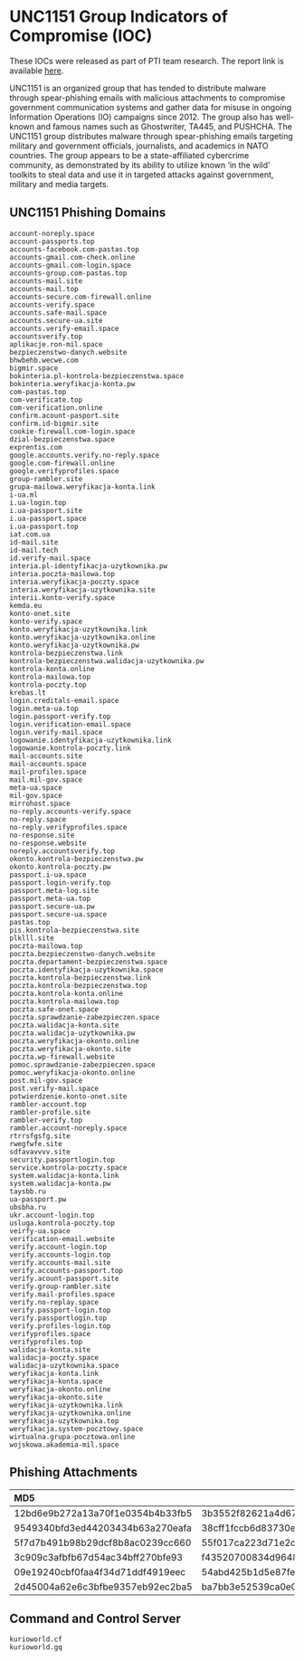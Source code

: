 # UNC1151 Group Indicators of Compromise (IOC)

These IOCs were released as part of PTI team research. The report link is available [here](https://resources.prodaft.com/unc1151-report).

UNC1151 is an organized group that has tended to distribute malware through spear-phishing emails with malicious attachments to compromise government communication systems and gather data for misuse in ongoing Information Operations (IO) campaigns since 2012. The group also has well-known and famous names such as Ghostwriter, TA445, and PUSHCHA. The UNC1151 group distributes malware through spear-phishing emails targeting military and government officials, journalists, and academics in NATO countries. The group appears to be a state-affiliated cybercrime community, as demonstrated by its ability to utilize known ‘in the wild’ toolkits to steal data and use it in targeted attacks against government, military and media targets.

## UNC1151 Phishing Domains
```
account-noreply.space
account-passports.top
accounts-facebook.com-pastas.top
accounts-gmail.com-check.online
accounts-gmail.com-login.space
accounts-group.com-pastas.top
accounts-mail.site
accounts-mail.top
accounts-secure.com-firewall.online
accounts-verify.space
accounts.safe-mail.space
accounts.secure-ua.site
accounts.verify-email.space
accountsverify.top
aplikacje.ron-mil.space
bezpieczenstwo-danych.website
bhwbehb.wecwe.com
bigmir.space
bokinteria.pl-kontrola-bezpieczenstwa.space
bokinteria.weryfikacja-konta.pw
com-pastas.top
com-verificate.top
com-verification.online
confirm.acount-pasport.site
confirm.id-bigmir.site
cookie-firewall.com-login.space
dzial-bezpieczenstwa.space
exprentis.com
google.accounts.verify.no-reply.space
google.com-firewall.online
google.verifyprofiles.space
group-rambler.site
grupa-mailowa.weryfikacja-konta.link
i-ua.ml
i.ua-login.top
i.ua-passport.site
i.ua-passport.space
i.ua-passport.top
iat.com.ua
id-mail.site
id-mail.tech
id.verify-mail.space
interia.pl-identyfikacja-uzytkownika.pw
interia.poczta-mailowa.top
interia.weryfikacja-poczty.space
interia.weryfikacja-uzytkownika.site
interii.konto-verify.space
kemda.eu
konto-onet.site
konto-verify.space
konto.weryfikacja-uzytkownika.link
konto.weryfikacja-uzytkownika.online
konto.weryfikacja-uzytkownika.pw
kontrola-bezpieczenstwa.link
kontrola-bezpieczenstwa.walidacja-uzytkownika.pw
kontrola-konta.online
kontrola-mailowa.top
kontrola-poczty.top
krebas.lt
login.creditals-email.space
login.meta-ua.top
login.passport-verify.top
login.verification-email.space
login.verify-mail.space
logowanie.identyfikacja-uzytkownika.link
logowanie.kontrola-poczty.link
mail-accounts.site
mail-accounts.space
mail-profiles.space
mail.mil-gov.space
meta-ua.space
mil-gov.space
mirrohost.space
no-reply.accounts-verify.space
no-reply.space
no-reply.verifyprofiles.space
no-response.site
no-response.website
noreply.accountsverify.top
okonto.kontrola-bezpieczenstwa.pw
okonto.kontrola-poczty.pw
passport.i-ua.space
passport.login-verify.top
passport.meta-log.site
passport.meta-ua.top
passport.secure-ua.pw
passport.secure-ua.space
pastas.top
pis.kontrola-bezpieczenstwa.site
plklll.site
poczta-mailowa.top
poczta.bezpieczenstwo-danych.website
poczta.departament-bezpieczenstwa.space
poczta.identyfikacja-uzytkownika.space
poczta.kontrola-bezpieczenstwa.link
poczta.kontrola-bezpieczenstwa.top
poczta.kontrola-konta.online
poczta.kontrola-mailowa.top
poczta.safe-onet.space
poczta.sprawdzanie-zabezpieczen.space
poczta.walidacja-konta.site
poczta.walidacja-uzytkownika.pw
poczta.weryfikacja-okonto.online
poczta.weryfikacja-okonto.site
poczta.wp-firewall.website
pomoc.sprawdzanie-zabezpieczen.space
pomoc.weryfikacja-okonto.online
post.mil-gov.space
post.verify-mail.space
potwierdzenie.konto-onet.site
rambler-account.top
rambler-profile.site
rambler-verify.top
rambler.account-noreply.space
rtrrsfgsfg.site
rwegfwfe.site
sdfavavvvv.site
security.passportlogin.top
service.kontrola-poczty.space
system.walidacja-konta.link
system.walidacja-konta.pw
taysbb.ru
ua-passport.pw
ubsbha.ru
ukr.account-login.top
usluga.kontrola-poczty.top
veirfy-ua.space
verification-email.website
verify.account-login.top
verify.accounts-login.top
verify.accounts-mail.site
verify.accounts-passport.top
verify.acount-passport.site
verify.group-rambler.site
verify.mail-profiles.space
verify.no-replay.space
verify.passport-login.top
verify.passportlogin.top
verify.profiles-login.top
verifyprofiles.space
verifyprofiles.top
walidacja-konta.site
walidacja-poczty.space
walidacja-uzytkownika.space
weryfikacja-konta.link
weryfikacja-konta.space
weryfikacja-okonto.online
weryfikacja-okonto.site
weryfikacja-uzytkownika.link
weryfikacja-uzytkownika.online
weryfikacja-uzytkownika.top
weryfikacja.system-pocztowy.space
wirtualna.grupa-pocztowa.online
wojskowa.akademia-mil.space
```

## Phishing Attachments

| MD5                              | SHA1                                     | SHA256                                                           |
| :------------------------------- | ---------------------------------------- | ---------------------------------------------------------------- |
| 12bd6e9b272a13a70f1e0354b4b33fb5 | 3b3552f82621a4d67c6b0c955c87b8f8181f4141 | 57629b46602bf8eaaab8914e1584f0002b59bb11076b56d52fbdc9f948fe68c0 |
| 9549340bfd3ed44203434b63a270eafa | 38cff1fccb6d83730eb0408f2e5bd6a9504c60c7 | 4c2600843e06db6612a35e93dba74436076cb3c83cf3daf0d38efa7a10f59709 |
| 5f7d7b491b98b29dcf8b8ac0239cc660 | 55f017ca223d71e2c8d67a44ba2afd18d5b1e3b2 | d3fd70868556cdb5fccafb2aa1a8bafc5465d61929c74e38078031cbb2ccb8de |
| 3c909c3afbfb67d54ac34bff270bfe93 | f43520700834d964861d091b345bfe387a510fa2 | 615fc48c199df4b6424ff880da797735c9002b5014e2ee9ec7f3a7a369969b99 |
| 09e19240cbf0faa4f34d71ddf4919eec | 54abd425b1d5e87fe833ffcddfef223e3916e68f | 5e4ac32767cdfe31e21e577f353d0a19596c1c950f09c75ebeb88a57088e5a17 |
| 2d45004a62e6c3bfbe9357eb92ec2ba5 | ba7bb3e52539ca0e07b7806a511557a6e311c9f6 | 9f420a6f76744a3c2183261488a22a21085fce1b5bb57414b0d9b5be041801e6 |


## Command and Control Server
```
kurioworld.cf
kurioworld.gq
```
